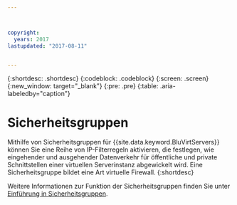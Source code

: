 ```yaml
---



copyright:
  years: 2017
lastupdated: "2017-08-11"


---
```


{:shortdesc: .shortdesc}
{:codeblock: .codeblock}
{:screen: .screen}
{:new_window: target="_blank"}
{:pre: .pre}
{:table: .aria-labeledby="caption"}


# Sicherheitsgruppen

Mithilfe von Sicherheitsgruppen für {{site.data.keyword.BluVirtServers}} können Sie eine Reihe von IP-Filterregeln aktivieren, die festlegen, wie
eingehender und ausgehender Datenverkehr für öffentliche und private Schnittstellen einer virtuellen Serverinstanz abgewickelt wird. Eine Sicherheitsgruppe bildet eine Art virtuelle Firewall.
{:shortdesc}

Weitere Informationen zur Funktion der Sicherheitsgruppen finden Sie unter [Einführung in Sicherheitsgruppen](/docs/infrastructure/security-groups/sg_index.html).


